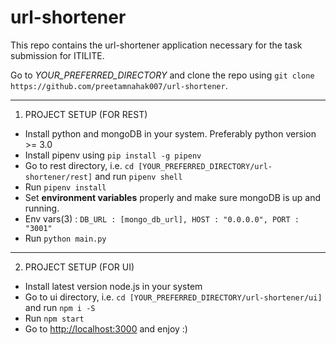 # url-shortener
This repo contains the url-shortener application necessary for the task submission for ITILITE.

Go to *YOUR_PREFERRED_DIRECTORY* and clone the repo using `git clone https://github.com/preetamnahak007/url-shortener`.

---
1. PROJECT SETUP (FOR REST)
* Install python and mongoDB in your system. Preferably python version >= 3.0
* Install pipenv using `pip install -g pipenv`
* Go to rest directory, i.e. `cd [YOUR_PREFERRED_DIRECTORY/url-shortener/rest]` and run `pipenv shell`
* Run `pipenv install`
* Set **environment variables** properly and make sure mongoDB is up and running.
* Env vars(3) : `DB_URL : [mongo_db_url], HOST : "0.0.0.0", PORT : "3001"`
* Run `python main.py`

---
2. PROJECT SETUP (FOR UI)
* Install latest version node.js in your system
* Go to ui directory, i.e. `cd [YOUR_PREFERRED_DIRECTORY/url-shortener/ui]` and run `npm i -S`
* Run `npm start`
* Go to [http://localhost:3000](http://localhost:3000) and enjoy :)

